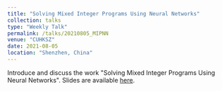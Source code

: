```yaml
---
title: "Solving Mixed Integer Programs Using Neural Networks"
collection: talks
type: "Weekly Talk"
permalink: /talks/20210805_MIPNN
venue: "CUHKSZ"
date: 2021-08-05
location: "Shenzhen, China"
---
```


Introduce and discuss the work "Solving Mixed Integer Programs Using Neural Networks". Slides are available [here](https://drive.google.com/file/d/1dYNWKQ_8QSv674E5uCEOaIEHaXpS28RL/view?usp=sharing).